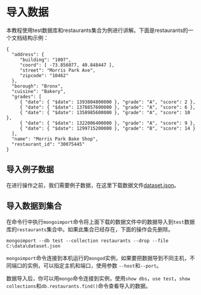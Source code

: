 # 导入数据 #

本教程使用test数据库和restaurants集合为例进行讲解。下面是restaurants的一个文档结构示例：

```
{
  "address": {
     "building": "1007",
     "coord": [ -73.856077, 40.848447 ],
     "street": "Morris Park Ave",
     "zipcode": "10462"
  },
  "borough": "Bronx",
  "cuisine": "Bakery",
  "grades": [
     { "date": { "$date": 1393804800000 }, "grade": "A", "score": 2 },
     { "date": { "$date": 1378857600000 }, "grade": "A", "score": 6 },
     { "date": { "$date": 1358985600000 }, "grade": "A", "score": 10 },
     { "date": { "$date": 1322006400000 }, "grade": "A", "score": 9 },
     { "date": { "$date": 1299715200000 }, "grade": "B", "score": 14 }
  ],
  "name": "Morris Park Bake Shop",
  "restaurant_id": "30075445"
}
```

## 导入例子数据 ##

在进行操作之前，我们需要例子数据，在这里下载数据文件[dataset.json](../download/dataset.json)。

## 导入数据到集合 ##

在命令行中执行`mongoimport`命令将上面下载的数据文件中的数据导入到`test`数据库的`restaurants`集合中。如果此集合已经存在，下面的操作会先删除。

```
mongoimport --db test --collection restaurants --drop --file C:\data\dataset.json
```

`mongoimport`命令连接到本机运行的`mongod`实例，如果要把数据导到不同主机，不同端口的实例，可以指定主机和端口，使用参数 `--host`和`--port`。

数据导入后，你可以用`mongo`命令连接到实例，使用`show dbs`，`use test`，`show collections`和`db.restaurants.find()`命令查看导入的数据。